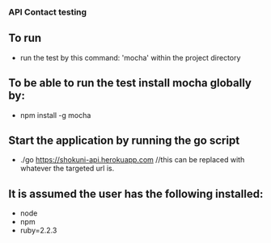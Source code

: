 ### API Contact testing

## To run
 - run the test by this command: 'mocha' within the project directory

## To be able to run the test install mocha globally by:
  - npm install -g mocha

## Start the application by running the go script
  - ./go https://shokuni-api.herokuapp.com //this can be replaced with whatever the targeted url is.

## It is assumed the user has the following installed:
   - node
   - npm
   - ruby=2.2.3
